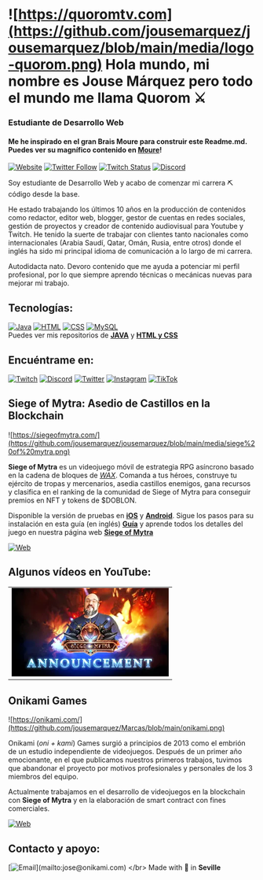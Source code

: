# ![https://quoromtv.com](https://github.com/jousemarquez/jousemarquez/blob/main/media/logo-quorom.png) Hola mundo, mi nombre es Jouse Márquez pero todo el mundo me llama Quorom ⚔️
### Estudiante de Desarrollo Web
#### Me he inspirado en el gran Brais Moure para construir este Readme.md. Puedes ver su magnífico contenido en [Moure](https://github.com/mouredev)!

[![Website](https://img.shields.io/website?down_color=lighgrey&down_message=offline&style=social&up_color=blue&up_message=visit&url=https%3A%2F%2Fquoromtv.com%2F)](https://www.quoromtv.com)
[![Twitter Follow](https://img.shields.io/twitter/follow/quoromtv?style=social)](https://twitter.com/quoromtv)
[![Twitch Status](https://img.shields.io/twitch/status/quoromtv?style=social)](https://twitch.com/quoromtv)
[![Discord](https://img.shields.io/discord/245280601609994240?style=social&label=Discord&logo=discord)](https://discord.gg/pSWQXPr)


Soy estudiante de Desarrollo Web y acabo de comenzar mi carrera ⛏️ código desde la base.

He estado trabajando los últimos 10 años en la producción de contenidos como redactor, editor web, blogger, gestor de cuentas en redes sociales, gestión de proyectos y creador de contenido audiovisual para Youtube y Twitch. He tenido la suerte de trabajar con clientes tanto nacionales como internacionales (Arabia Saudí, Qatar, Omán, Rusia, entre otros) donde el inglés ha sido mi principal idioma de comunicación a lo largo de mi carrera.

Autodidacta nato. Devoro contenido que me ayuda a potenciar mi perfil profesional, por lo que siempre aprendo técnicas o mecánicas nuevas para mejorar mi trabajo.

## Tecnologías:

[![Java](https://img.shields.io/badge/Java-007396?style=for-the-badge&logo=java&logoColor=white&labelColor=101010)]()
[![HTML](https://img.shields.io/badge/HTML-E4405F?style=for-the-badge&logo=html&logoColor=white&labelColor=101010)]()
[![CSS](https://img.shields.io/badge/CSS-FFCA28?style=for-the-badge&logo=css&logoColor=white&labelColor=101010)]()
[![MySQL](https://img.shields.io/badge/MySQL-4479A1?style=for-the-badge)]()<br>
Puedes ver mis repositorios de [**JAVA**](https://github.com/jousemarquez/Java) y [**HTML y CSS**](https://github.com/jousemarquez/Marcas)

## Encuéntrame en:

[![Twitch](https://img.shields.io/badge/Twitch-quoromtv-9146FF?style=for-the-badge&logo=twitch&logoColor=white&labelColor=101010)](https://twitch.com/quoromtv)
[![Discord](https://img.shields.io/badge/Discord-quoromtv-5865F2?style=for-the-badge&logo=discord&logoColor=white&labelColor=101010)](https://discord.gg/pSWQXPr)
[![Twitter](https://img.shields.io/badge/Twitter-@quoromtv-1DA1F2?style=for-the-badge&logo=twitter&logoColor=white&labelColor=101010)](https://twitter.com/quoromtv)
[![Instagram](https://img.shields.io/badge/Instagram-@quoromtv-E4405F?style=for-the-badge&logo=instagram&logoColor=white&labelColor=101010)](https://www.instagram.com/quoromtv)
[![TikTok](https://img.shields.io/badge/TikTok-@quoromtv-69C9D0?style=for-the-badge&logo=tiktok&logoColor=white&labelColor=101010)](https://www.tiktok.com/@quoromtv)

## Siege of Mytra: Asedio de Castillos en la Blockchain
![https://siegeofmytra.com/](https://github.com/jousemarquez/jousemarquez/blob/main/media/siege%20of%20mytra.png)

**Siege of Mytra** es un videojuego móvil de estrategia RPG asíncrono basado en la cadena de bloques de [*WAX*](https://on.wax.io/wax-io/). Comanda a tus héroes, construye tu ejército de tropas y mercenarios, asedia castillos enemigos, gana recursos y clasifica en el ranking de la comunidad de Siege of Mytra para conseguir premios en NFT y tokens de $DOBLON.

Disponible la versión de pruebas en **[iOS](https://siegeofmytra.com/testflight)** y **[Android](https://play.google.com/store/apps/details?id=com.onikami.siegeofmytra)**. Sigue los pasos para su instalación en esta guía (en inglés) **[Guía](https://onikami.gitbook.io/som-testnet-guide/)** y aprende todos los detalles del juego en nuestra página web **[Siege of Mytra](https://siegeofmytra.com/)**

[![Web](https://img.shields.io/badge/Siege%20of%20Mytra-Web%20Oficial-orange?style=for-the-badge)](https://siegeofmytra.com/)

## Algunos vídeos en YouTube:

<table style="width:100%">
    <tr>
    <td>
	<a href="https://youtu.be/rnYLpja9pPM">
  		<img src="https://raw.githubusercontent.com/jousemarquez/jousemarquez/main/media/youtube1.webp">
	</a>
	</td>
    <tr>
</table>

## Onikami Games

![https://onikami.com/](https://github.com/jousemarquez/Marcas/blob/main/onikami.png)

Onikami (*oni + kami*) Games surgió a principios de 2013 como el embrión de un estudio independiente de videojuegos. Después de un primer año emocionante, en el que publicamos nuestros primeros trabajos, tuvimos que abandonar el proyecto por motivos profesionales y personales de los 3 miembros del equipo.

Actualmente trabajamos en el desarrollo de videojuegos en la blockchain con **Siege of Mytra** y en la elaboración de smart contract con fines comerciales.

[![Web](https://img.shields.io/badge/Onikami%20Games-Web%20Oficial-pink?style=for-the-badge)](https://onikami.com/)

## Contacto y apoyo:

[![Email](https://img.shields.io/badge/jose@onikami.com-email_personal_(respuesta_lenta)-D14836?style=for-the-badge&logo=gmail&logoColor=white&labelColor=101010)](mailto:jose@onikami.com)
</br>
Made with 💜 in **Seville**
